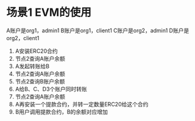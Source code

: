 # 场景1 EVM的使用
A账户是org1，admin1
B账户是org1，client1
C账户是org2，admin1
D账户是org2，client1
1. A安装ERC20合约
2. 节点2查询A账户余额
3. A发起转账给B
4. 节点2查询A账户余额
5. 节点2查询B账户余额
6. A给B、C、D3个账户同时转账
7. 节点2查询A账户余额
8. A再安装一个提款合约，并转一定数量ERC20给这个合约
9. B用户调用提款合约，B的余额对应增加